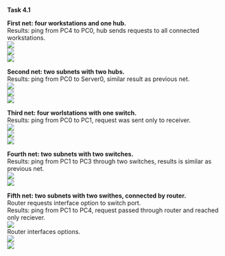 **Task 4.1**
<br>

**First net: four workstations and one hub.**
<br>
Results: ping from PC4 to PC0, hub sends requests to all connected workstations.
<br>
<img src="https://github.com/HighLandner/DevOps_online_Kharkiv_2021Q1/blob/master/m4/task4.1/images/Scheme1.png">
<br>
<img src="https://github.com/HighLandner/DevOps_online_Kharkiv_2021Q1/blob/master/m4/task4.1/images/EL1.png">
<br>
<img src="https://github.com/HighLandner/DevOps_online_Kharkiv_2021Q1/blob/master/m4/task4.1/images/PDU1.png">
<br>

**Second net: two subnets with two hubs.**
<br>
Results: ping from PC0 to Server0, similar result as previous net.
<br>
<img src="https://github.com/HighLandner/DevOps_online_Kharkiv_2021Q1/blob/master/m4/task4.1/images/Scheme2.png">
<br>
<img src="https://github.com/HighLandner/DevOps_online_Kharkiv_2021Q1/blob/master/m4/task4.1/images/EL2.png">
<br>
<img src="https://github.com/HighLandner/DevOps_online_Kharkiv_2021Q1/blob/master/m4/task4.1/images/EL21.png">
<br>

**Third net: four worlstations with one switch.**
<br>
Results: ping from PC0 to PC1, request was sent only to receiver.
<br>
<img src="https://github.com/HighLandner/DevOps_online_Kharkiv_2021Q1/blob/master/m4/task4.1/images/Scheme3.png">
<br>
<img src="https://github.com/HighLandner/DevOps_online_Kharkiv_2021Q1/blob/master/m4/task4.1/images/EL3.png">
<br>
<img src="https://github.com/HighLandner/DevOps_online_Kharkiv_2021Q1/blob/master/m4/task4.1/images/PDU3.png">
<br>

**Fourth net: two subnets with two switches.**
<br>
Results: ping from PC1 to PC3 through two switches, results is similar as previous net.
<br>
<img src="https://github.com/HighLandner/DevOps_online_Kharkiv_2021Q1/blob/master/m4/task4.1/images/Scheme4.png">
<br>
<img src="https://github.com/HighLandner/DevOps_online_Kharkiv_2021Q1/blob/master/m4/task4.1/images/EL4.png">
<br>

**Fifth net: two subnets with two swithes, connected by router.**
<br>
Router requests interface option to switch port.
<br>
Results: ping from PC1 to PC4, request passed through router and reached only reciever.
<br>
<img src="https://github.com/HighLandner/DevOps_online_Kharkiv_2021Q1/blob/master/m4/task4.1/images/Scheme5.png">
<br>
Router interfaces options.
<br>
<img src="https://github.com/HighLandner/DevOps_online_Kharkiv_2021Q1/blob/master/m4/task4.1/images/Router_Conf.png">
<br>
<img src="https://github.com/HighLandner/DevOps_online_Kharkiv_2021Q1/blob/master/m4/task4.1/images/EL5.png">
<br>